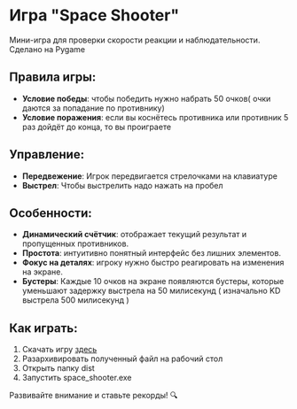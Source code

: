 # Игра "Space Shooter"

Мини-игра для проверки скорости реакции и наблюдательности. 
Сделано на Pygame

## Правила игры:
- **Условие победы**: чтобы победить нужно набрать 50 очков( очки даются за попадание по противнику)
- **Условие поражения**: если вы коснётесь противника или противник 5 раз дойдёт до конца, то вы проиграете

## Управление:
- **Передвежение**: Игрок передвигается стрелочками на клавиатуре
- **Выстрел**: Чтобы выстрелить надо нажать на пробел


## Особенности:
- **Динамический счётчик**: отображает текущий результат и пропущенных противников.
- **Простота**: интуитивно понятный интерфейс без лишних элементов.
- **Фокус на деталях**: игроку нужно быстро реагировать на изменения на экране.
- **Бустеры**: Каждые 10 очков на экране появляются бустеры, которые уменьшают задержку выстрела на 50 милисекунд ( изначально KD выстрела 500 милисекунд )

## Как играть:
1. Скачать игру [здесь](https://drive.google.com/file/d/1kp1Qz8mLfivqS7NRyzO6J5y4hGHdz5R5/view?usp=sharing "здесь")
2. Разархивировать полученный файл на рабочий стол
3. Открыть папку dist
4. Запустить space_shooter.exe

Развивайте внимание и ставьте рекорды! 🔍